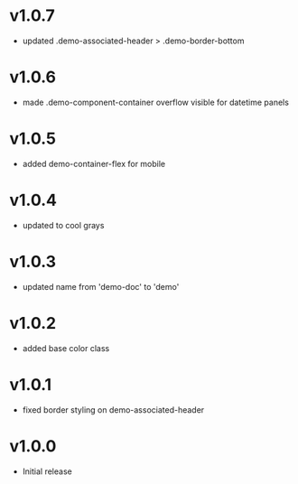 v1.0.7
==========================
* updated .demo-associated-header > .demo-border-bottom

v1.0.6
==========================
* made .demo-component-container overflow visible for datetime panels

v1.0.5
==========================
* added demo-container-flex for mobile

v1.0.4
==========================
* updated to cool grays

v1.0.3
==========================
* updated name from 'demo-doc' to 'demo'

v1.0.2
==========================
* added base color class

v1.0.1
==========================
* fixed border styling on demo-associated-header

v1.0.0
==========================
* Initial release

